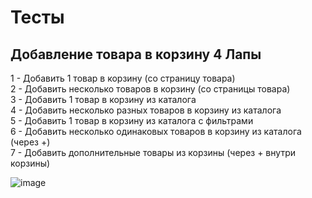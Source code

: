 # Тесты
## Добавление товара в корзину 4 Лапы
1 - Добавить 1 товар в корзину (со страницу товара)  
2 - Добавить несколько товаров в корзину (со страницы товара)  
3 - Добавить 1 товар в корзину из каталога  
4 - Добавить несколько разных товаров в корзину из каталога  
5 - Добавить 1 товар в корзину из каталога с фильтрами  
6 - Добавить несколько одинаковых товаров в корзину из каталога (через +)  
7 - Добавить дополнительные товары из корзины (через + внутри корзины)  

![image](https://github.com/user-attachments/assets/ad41eb64-cf53-4bb9-a65b-67bbe8fed380)
